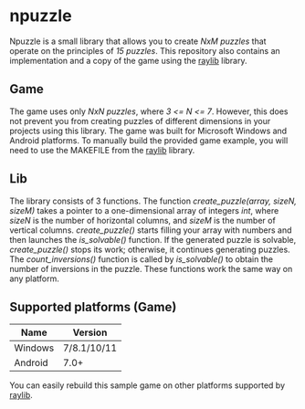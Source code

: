 # npuzzle

Npuzzle is a small library that allows you to create *NxM puzzles* that operate on the
principles of *15 puzzles*. This repository also contains an implementation and a copy
of the game using the [raylib](https://github.com/raysan5/raylib) library.

## Game

The game uses only *NxN puzzles*, where *3 <= N <= 7*. However, this does not prevent
you from creating puzzles of different dimensions in your projects using this library.
The game was built for Microsoft Windows and Android platforms. To manually build the
provided game example, you will need to use the MAKEFILE from the [raylib](https://github.com/raysan5/raylib) library.

## Lib

The library consists of 3 functions. The function *create_puzzle(array, sizeN, sizeM)*
takes a pointer to a one-dimensional array of integers *int*, where *sizeN* is the
number of horizontal columns, and *sizeM* is the number of vertical columns.
*create_puzzle()* starts filling your array with numbers and then launches the *is_solvable()*
function. If the generated puzzle is solvable, *create_puzzle()* stops its work; otherwise,
it continues generating puzzles. The *count_inversions()* function is called by *is_solvable()*
to obtain the number of inversions in the puzzle. These functions work the same way on any platform.

## Supported platforms (Game)

| Name              |   Version   |
| ----------------- | ----------- |
| Windows           | 7/8.1/10/11 |
| Android           | 7.0+        |

You can easily rebuild this sample game on other platforms supported by [raylib](https://github.com/raysan5/raylib).